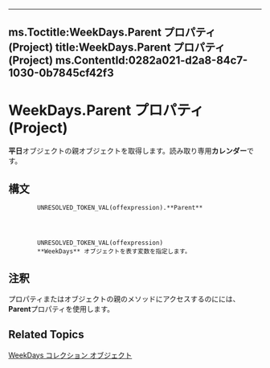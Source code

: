 

---
ms.Toctitle:WeekDays.Parent プロパティ (Project)
title:WeekDays.Parent プロパティ (Project)
ms.ContentId:0282a021-d2a8-84c7-1030-0b7845cf42f3
---
# WeekDays.Parent プロパティ (Project)




**平日**オブジェクトの親オブジェクトを取得します。読み取り専用**カレンダー**です。

## 構文

            UNRESOLVED_TOKEN_VAL(offexpression).**Parent**




            UNRESOLVED_TOKEN_VAL(offexpression)
            **WeekDays** オブジェクトを表す変数を指定します。



## 注釈
プロパティまたはオブジェクトの親のメソッドにアクセスするのにには、 **Parent**プロパティを使用します。



## Related Topics

[WeekDays コレクション オブジェクト](757437a0-e2ff-0027-f044-87d1cb357f62.md)




